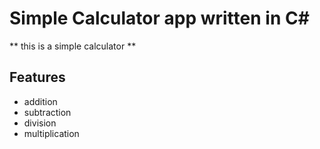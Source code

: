 # Simple Calculator app written in C#

** this is a simple calculator **

## Features 
* addition 
* subtraction
* division 
* multiplication


